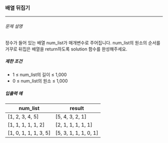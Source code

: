 ### 배열 뒤집기

---

###### 문제 설명

정수가 들어 있는 배열 num_list가 매개변수로 주어집니다. num_list의 원소의 순서를 거꾸로 뒤집은 배열을 return하도록 solution 함수를 완성해주세요.

##### 제한 조건

- 1 ≤ num_list의 길이 ≤ 1,000
- 0 ≤ num_list의 원소 ≤ 1,000

##### 입출력 예

| num_list              | result                |
| --------------------- | --------------------- |
| [1, 2, 3, 4, 5]       | [5, 4, 3, 2, 1]       |
| [1, 1, 1, 1, 1, 2]    | [2, 1, 1, 1, 1, 1]    |
| [1, 0, 1, 1, 1, 3, 5] | [5, 3, 1, 1, 1, 0, 1] |
